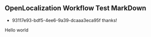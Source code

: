 ## OpenLocalization Workflow Test MarkDown
* 93117e93-bdf5-4ee6-9a39-dcaaa3eca95f 
thanks!

Hello world